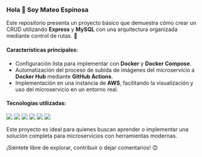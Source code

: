 ### Hola 👋 Soy Mateo Espinosa

Este repositorio presenta un proyecto básico que demuestra cómo crear un CRUD utilizando **Express** y **MySQL** con una arquitectura organizada mediante control de rutas. 🚀  

#### Características principales:  
- Configuración lista para implementar con **Docker** y **Docker Compose**.  
- Automatización del proceso de subida de imágenes del microservicio a **Docker Hub** mediante **GitHub Actions**.  
- Implementación en una instancia de **AWS**, facilitando la visualización y uso del microservicio en un entorno real.  

#### Tecnologías utilizadas:
<span> 
<img src = "https://img.shields.io/badge/express.js-%23404d59.svg?style=for-the-badge&logo=express&logoColor=%2361DAFB">
<img src = "https://img.shields.io/badge/node.js-6DA55F?style=for-the-badge&logo=node.js&logoColor=white">
<img src = "https://img.shields.io/badge/mysql-4479A1.svg?style=for-the-badge&logo=mysql&logoColor=white">
<img src = "https://img.shields.io/badge/docker-%230db7ed.svg?style=for-the-badge&logo=docker&logoColor=white">
<img src = "https://img.shields.io/badge/github-%23121011.svg?style=for-the-badge&logo=github&logoColor=white">
<img src = "https://img.shields.io/badge/AWS-%23FF9900.svg?style=for-the-badge&logo=amazon-aws&logoColor=white">
</span>



Este proyecto es ideal para quienes buscan aprender o implementar una solución completa para microservicios con herramientas modernas.  

¡Siéntete libre de explorar, contribuir o dejar comentarios! 😊  

